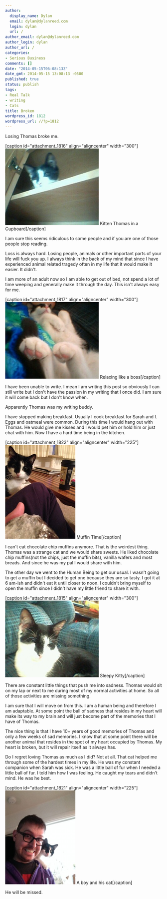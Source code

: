```yaml
---
author:
  display_name: Dylan
  email: dylan@dylanreed.com
  login: dylan
  url: /
author_email: dylan@dylanreed.com
author_login: dylan
author_url: /
categories:
- Serious Business
comments: []
date: "2014-05-15T06:08:13Z"
date_gmt: 2014-05-15 13:08:13 -0500
published: true
status: publish
tags:
- Real Talk
- writing
- Cats
title: Broken
wordpress_id: 1812
wordpress_url: //?p=1812
---
```


Losing Thomas broke me.

[caption id="attachment_1816" align="aligncenter" width="300"][![kitten thomas][1]][2] Kitten Thomas in a Cupboard[/caption]

   [1]: /media/2014/05/Thomas-Cupboard-300x245.jpg
   [2]: /media/2014/05/Thomas-Cupboard.jpg

I am sure this seems ridiculous to some people and if you are one of those people stop reading.

Loss is always hard. Losing people, animals or other important parts of your life will fuck you up. I always think in the back of my mind that since I have experienced animal related tragedy often in my life that it would make it easier. It didn't.

I am more of an adult now so I am able to get out of bed, not spend a lot of time weeping and generally make it through the day. This isn't always easy for me.

[caption id="attachment_1817" align="aligncenter" width="300"][![Relaxing like a boss][3]][4] Relaxing like a boss[/caption]

   [3]: /media/2014/05/Thomas-Feets-300x245.jpg
   [4]: /media/2014/05/Thomas-Feets.jpg

I have been unable to write. I mean I am writing this post so obviously I can still write but I don't have the passion in my writing that I once did. I am sure it will come back but I don't know when.

Apparently Thomas was my writing buddy.

I have stopped making breakfast. Usually I cook breakfast for Sarah and I. Eggs and oatmeal were common. During this time I would hang out with Thomas. He would give me kisses and I would pet him or hold him or just chat with him. Now I have a hard time being in the kitchen.

[caption id="attachment_1822" align="aligncenter" width="225"]![2014-03-03 06.16.42][5] Muffin Time[/caption]

   [5]: /media/2014/05/2014-03-03-06.16.42-225x300.jpg

I can't eat chocolate chip muffins anymore. That is the weirdest thing. Thomas was a strange cat and we would share sweets. He liked chocolate chip muffins(not the chips, just the muffin bits), vanilla wafers and most breads. And since he was my pal I would share with him.

The other day we went to the Human Being to get our usual. I wasn't going to get a muffin but I decided to get one because they are so tasty. I got it at 6 am-ish and didn't eat it until closer to noon. I couldn't bring myself to open the muffin since I didn't have my little friend to share it with.

[caption id="attachment_1815" align="aligncenter" width="300"][![Thomas Couch][6]][7] Sleepy Kitty[/caption]

   [6]: /media/2014/05/Thomas-Couch-300x245.jpg
   [7]: /media/2014/05/Thomas-Couch.jpg

There are constant little things that push me into sadness. Thomas would sit on my lap or next to me during most of my normal activities at home. So all of those activities are missing something.

I am sure that I will move on from this. I am a human being and therefore I am adaptable. At some point the ball of sadness that resides in my heart will make its way to my brain and will just become part of the memories that I have of Thomas.

The nice thing is that I have 10+ years of good memories of Thomas and only a few weeks of sad memories. I know that at some point there will be another animal that resides in the spot of my heart occupied by Thomas. My heart is broken, but it will repair itself as it always has.

Do I regret loving Thomas as much as I did? Not at all. That cat helped me through some of the hardest times in my life. He was my constant companion when Sarah was sick. He was a little ball of fur when I needed a little ball of fur. I told him how I was feeling. He caught my tears and didn't mind. He was he best.

[caption id="attachment_1821" align="aligncenter" width="225"][![2014-02-22 12.32.53][8]][9] A boy and his cat[/caption]

   [8]: /media/2014/05/2014-02-22-12.32.53-225x300.jpg
   [9]: /media/2014/05/2014-02-22-12.32.53.jpg

He will be missed.
